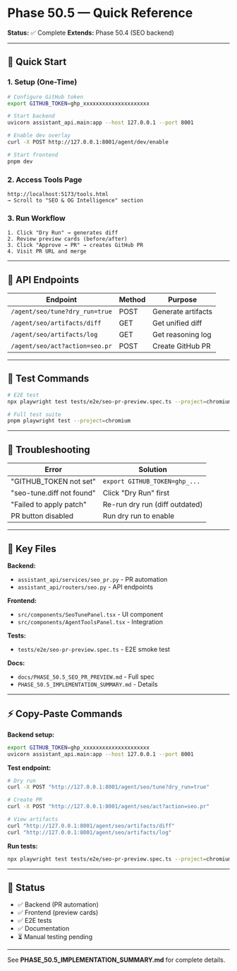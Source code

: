 # Phase 50.5 — Quick Reference

**Status:** ✅ Complete
**Extends:** Phase 50.4 (SEO backend)

---

## 🚀 Quick Start

### 1. Setup (One-Time)

```bash
# Configure GitHub token
export GITHUB_TOKEN=ghp_xxxxxxxxxxxxxxxxxxxxx

# Start backend
uvicorn assistant_api.main:app --host 127.0.0.1 --port 8001

# Enable dev overlay
curl -X POST http://127.0.0.1:8001/agent/dev/enable

# Start frontend
pnpm dev
```

### 2. Access Tools Page

```
http://localhost:5173/tools.html
→ Scroll to "SEO & OG Intelligence" section
```

### 3. Run Workflow

```
1. Click "Dry Run" → generates diff
2. Review preview cards (before/after)
3. Click "Approve → PR" → creates GitHub PR
4. Visit PR URL and merge
```

---

## 📍 API Endpoints

| Endpoint | Method | Purpose |
|----------|--------|---------|
| `/agent/seo/tune?dry_run=true` | POST | Generate artifacts |
| `/agent/seo/artifacts/diff` | GET | Get unified diff |
| `/agent/seo/artifacts/log` | GET | Get reasoning log |
| `/agent/seo/act?action=seo.pr` | POST | Create GitHub PR |

---

## 🧪 Test Commands

```bash
# E2E test
npx playwright test tests/e2e/seo-pr-preview.spec.ts --project=chromium

# Full test suite
pnpm playwright test --project=chromium
```

---

## 🔧 Troubleshooting

| Error | Solution |
|-------|----------|
| "GITHUB_TOKEN not set" | `export GITHUB_TOKEN=ghp_...` |
| "seo-tune.diff not found" | Click "Dry Run" first |
| "Failed to apply patch" | Re-run dry run (diff outdated) |
| PR button disabled | Run dry run to enable |

---

## 📁 Key Files

**Backend:**
- `assistant_api/services/seo_pr.py` - PR automation
- `assistant_api/routers/seo.py` - API endpoints

**Frontend:**
- `src/components/SeoTunePanel.tsx` - UI component
- `src/components/AgentToolsPanel.tsx` - Integration

**Tests:**
- `tests/e2e/seo-pr-preview.spec.ts` - E2E smoke test

**Docs:**
- `docs/PHASE_50.5_SEO_PR_PREVIEW.md` - Full spec
- `PHASE_50.5_IMPLEMENTATION_SUMMARY.md` - Details

---

## ⚡ Copy-Paste Commands

**Backend setup:**
```bash
export GITHUB_TOKEN=ghp_xxxxxxxxxxxxxxxxxxxxx
uvicorn assistant_api.main:app --host 127.0.0.1 --port 8001
```

**Test endpoint:**
```bash
# Dry run
curl -X POST "http://127.0.0.1:8001/agent/seo/tune?dry_run=true"

# Create PR
curl -X POST "http://127.0.0.1:8001/agent/seo/act?action=seo.pr"

# View artifacts
curl "http://127.0.0.1:8001/agent/seo/artifacts/diff"
curl "http://127.0.0.1:8001/agent/seo/artifacts/log"
```

**Run tests:**
```bash
npx playwright test tests/e2e/seo-pr-preview.spec.ts --project=chromium --headed
```

---

## 🎯 Status

- ✅ Backend (PR automation)
- ✅ Frontend (preview cards)
- ✅ E2E tests
- ✅ Documentation
- ⏳ Manual testing pending

---

See **PHASE_50.5_IMPLEMENTATION_SUMMARY.md** for complete details.
